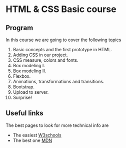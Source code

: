 # HTML & CSS Basic course

## Program

In this course we are going to cover the following topics

1. Basic concepts and the first prototype in HTML.
2. Adding CSS in our project.
3. CSS measure, colors and fonts.
4. Box modeling I.
5. Box modeling II.
6. Flexbox.
7. Animations, transformations and transitions.
8. Bootstrap.
9. Upload to server.
10. Surprise!

## Useful links

The best pages to look for more technical info are

- The easiest [W3schools](https://www.w3schools.com/)
- The best one [MDN](https://developer.mozilla.org/es/)
